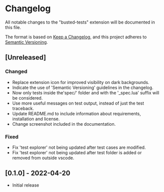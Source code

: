# Changelog

All notable changes to the "busted-tests" extension will be documented in this file.

The format is based on [Keep a Changelog](https://keepachangelog.com/en/1.0.0/),
and this project adheres to [Semantic Versioning](https://semver.org/spec/v2.0.0.html).

## [Unreleased]

### Changed

- Replace extension icon for improved visibility on dark backgrounds.
- Indicate the use of 'Semantic Versioning' guidelines in the changelog.
- Now only tests inside the'spec/' folder and with the '_spec.lua' suffix will be considered.
- Use more useful messages on test output, instead of just the test traceback.
- Update README.md to include information about requirements, installation and license.
- Change screenshot included in the documentation.

### Fixed

- Fix 'test explorer' not being updated after test cases are modified.
- Fix 'test explorer' not being updated after test folder is added or removed from outside vscode.

## [0.1.0] - 2022-04-20

- Initial release
